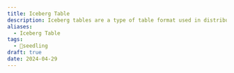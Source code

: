 ```yaml
---
title: Iceberg Table
description: Iceberg tables are a type of table format used in distributed data processing systems, designed to efficiently manage large-scale data sets with support for atomic transactions, schema evolution, and time-travel queries. They provide a structured and consistent way to organize data, making it easier to manage and query large volumes of data in distributed environments.
aliases:
  - Iceberg Table
tags:
  - 🌱seedling
draft: true
date: 2024-04-29
---
```

